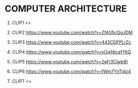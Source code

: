 # COMPUTER ARCHITECTURE

1. CLIP1 <>

2. CLIP2 <https://www.youtube.com/watch?v=ZfAS5cQgJDM>

3. CLIP3 <https://www.youtube.com/watch?v=443CDFPLrZc>

4. CLIP4 <https://www.youtube.com/watch?v=xOwNlcaYfXQ>

5. CLIP5 <https://www.youtube.com/watch?v=2eFj3Ciwb6I>

6. CLIP6 <https://www.youtube.com/watch?v=fWm7YnTIdz4>

7. CLIP7 <>

